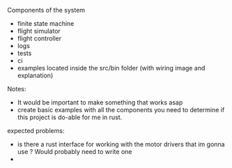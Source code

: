 Components of the system
* finite state machine
* flight simulator
* flight controller
* logs
* tests
* ci
* examples located inside the src/bin folder (with wiring image and explanation)


Notes:
* It would be important to make something that works asap
* create basic examples with all the components you need to determine if this project is do-able for me in rust.



expected problems:
* is there a rust interface for working with the motor drivers that im gonna use ? Would probably need to write one
* 
